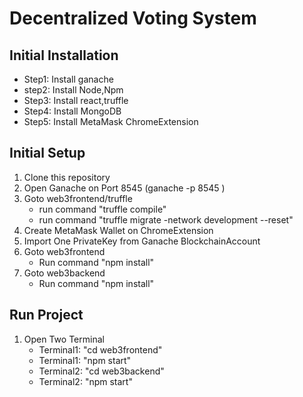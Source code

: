 # Decentralized Voting System

## Initial Installation 
* Step1:    Install ganache 
* step2:    Install Node,Npm
* Step3:    Install react,truffle
* Step4:    Install MongoDB
* Step5:    Install MetaMask ChromeExtension

## Initial Setup
1. Clone this repository
2. Open Ganache on Port 8545 (ganache -p 8545 )
3. Goto web3frontend/truffle    
    * run command "truffle compile"
    * run command "truffle migrate -network development --reset"
4. Create MetaMask Wallet on ChromeExtension
5. Import One PrivateKey from Ganache BlockchainAccount
6. Goto web3frontend 
    * Run command "npm install"
7. Goto web3backend
    * Run command "npm install"

## Run Project
1. Open Two Terminal
    * Terminal1: "cd web3frontend"
    * Terminal1: "npm start"
    * Terminal2: "cd web3backend"
    * Terminal2: "npm start"
